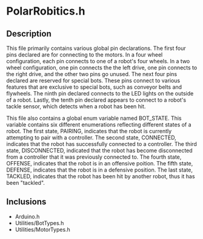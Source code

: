 # PolarRobitics.h

## Description

This file primarily contains various global pin declarations. The first four pins declared are for connecting to the motors. In a four wheel configuration, each pin connects to one of a robot's four wheels. In a two wheel configuration, one pin connects the the left drive, one pin connects to the right drive, and the other two pins go unused. The next four pins declared are reserved for special bots. These pins connect to various features that are exclusive to special bots, such as conveyor belts and flywheels. The ninth pin declared connects to the LED lights on the outside of a robot. Lastly, the tenth pin declared appears to connect to a robot's tackle sensor, which detects when a robot has been hit.

This file also contains a global enum variable named BOT_STATE. This variable contains six different enumerations reflecting different states of a robot. The first state, PAIRING, indicates that the robot is currently attempting to pair with a controller. The second state, CONNECTED, indicates that the robot has successfully connected to a controller. The third state, DISCONNECTED, indicated that the robot has become disconnected from a controller that it was previously connected to. The fourth state, OFFENSE, indicates that the robot is in an offensive poition. The fifth state, DEFENSE, indicates that the robot is in a defensive position. The last state, TACKLED, indicates that the robot has been hit by another robot, thus it has been "tackled". 

## Inclusions

- Arduino.h
- Utilities/BotTypes.h
- Utilities/MotorTypes.h